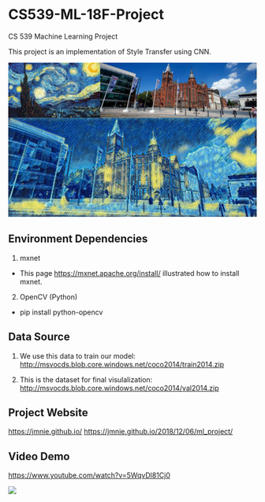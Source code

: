 # CS539-ML-18F-Project
CS 539 Machine Learning Project 

This project is an implementation of Style Transfer using CNN.

![](/images/uol_output.jpg)


## Environment Dependencies
1. mxnet 
* This page https://mxnet.apache.org/install/ illustrated how to install mxnet.
2. OpenCV (Python) 
* pip install python-opencv

## Data Source
1. We use this data to train our model:        
    http://msvocds.blob.core.windows.net/coco2014/train2014.zip

2. This is the dataset for final visulalization:        
    http://msvocds.blob.core.windows.net/coco2014/val2014.zip

## Project Website
https://jmnie.github.io/
https://jmnie.github.io/2018/12/06/ml_project/

## Video Demo 
https://www.youtube.com/watch?v=5WqvDl81Cj0

![](/images/demo.gif)
